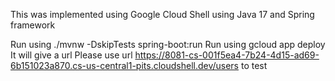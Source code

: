 This was implemented using Google Cloud Shell using Java 17 and Spring framework

Run using ./mvnw -DskipTests spring-boot:run
Run using gcloud app deploy
It will give a url
Please use url https://8081-cs-001f5ea4-7b24-4d15-ad69-6b151023a870.cs-us-central1-pits.cloudshell.dev/users to test
